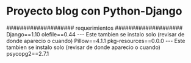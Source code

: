 # Proyecto blog con Python-Django
####################
requerimientos
####################
Django==1.10
olefile==0.44 --- Este tambien se instalo solo (revisar de donde aparecio o cuando)
Pillow==4.1.1
pkg-resources==0.0.0 --- Este tambien se instalo solo (revisar de donde aparecio o cuando)
psycopg2==2.7.1
